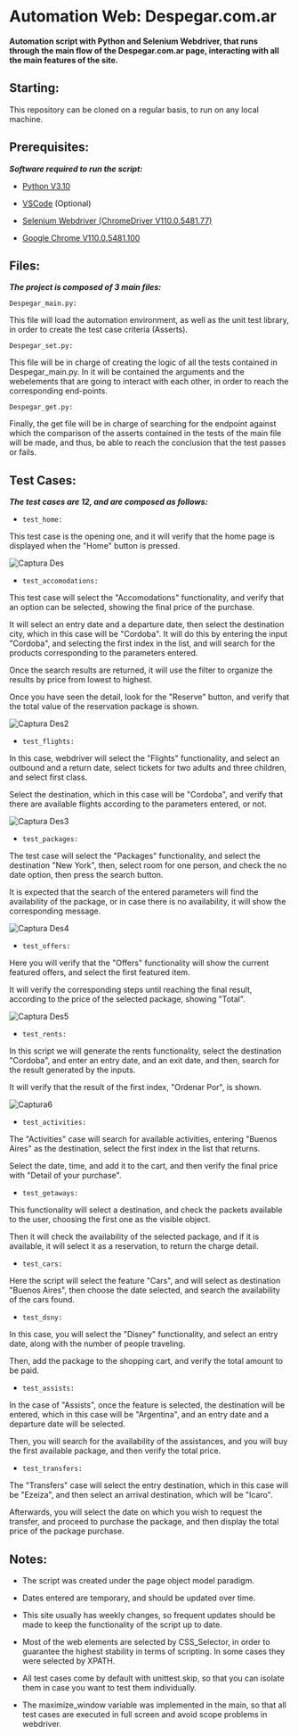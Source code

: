 # Automation Web: Despegar.com.ar

**Automation script with Python and Selenium Webdriver, that runs through the main flow of the Despegar.com.ar page, interacting with all the main features of the site.**


## Starting:

This repository can be cloned on a regular basis, to run on any local machine.


## Prerequisites:

***Software required to run the script:***

- [Python V3.10](https://www.python.org/downloads/)

- [VSCode](https://code.visualstudio.com/) (Optional)

- [Selenium Webdriver (ChromeDriver V110.0.5481.77)](https://chromedriver.chromium.org/downloads)

- [Google Chrome V110.0.5481.100](https://www.google.com/intl/es_es/chrome/?brand=YTUH&gclsrc=ds&gclsrc=ds)


## Files:

***The project is composed of 3 main files:***


```Despegar_main.py:```

This file will load the automation environment, as well as the unit test library, in order to create the test case criteria (Asserts).


```Despegar_set.py:```

This file will be in charge of creating the logic of all the tests contained in Despegar_main.py. In it will be contained the arguments and the webelements that are going to interact with each other, in order to reach the corresponding end-points.


```Despegar_get.py:```

Finally, the get file will be in charge of searching for the endpoint against which the comparison of the asserts contained in the tests of the main file will be made, and thus, be able to reach the conclusion that the test passes or fails.

 
## Test Cases:

***The test cases are 12, and are composed as follows:***


- ```test_home:```

This test case is the opening one, and it will verify that the home page is displayed when the "Home" button is pressed.

![Captura Des](https://user-images.githubusercontent.com/110279710/220990775-1b599ac1-aee7-4b05-a94a-2ffaa1e11b89.JPG)


- ```test_accomodations:```

This test case will select the "Accomodations" functionality, and verify that an option can be selected, showing the final price of the purchase.

It will select an entry date and a departure date, then select the destination city, which in this case will be "Cordoba". It will do this by entering the input "Cordoba", and selecting the first index in the list, and will search for the products corresponding to the parameters entered.

Once the search results are returned, it will use the filter to organize the results by price from lowest to highest.

Once you have seen the detail, look for the "Reserve" button, and verify that the total value of the reservation package is shown.

![Captura Des2](https://user-images.githubusercontent.com/110279710/220993307-25a26054-e8b7-4f06-837e-48f296a24f07.JPG)

- ```test_flights:```

In this case, webdriver will select the "Flights" functionality, and select an outbound and a return date, select tickets for two adults and three children, and select first class.

Select the destination, which in this case will be "Cordoba", and verify that there are available flights according to the parameters entered, or not.

![Captura Des3](https://user-images.githubusercontent.com/110279710/220996059-0285ec64-3550-454c-9bee-bc1a7512b7d6.JPG)

- ```test_packages:```

The test case will select the "Packages" functionality, and select the destination "New York", then, select room for one person, and check the no date option, then press the search button.

It is expected that the search of the entered parameters will find the availability of the package, or in case there is no availability, it will show the corresponding message.

![Captura Des4](https://user-images.githubusercontent.com/110279710/220997449-85038de4-5772-4263-b342-d4226a08f901.JPG)

- ```test_offers:```

Here you will verify that the "Offers" functionality will show the current featured offers, and select the first featured item.

It will verify the corresponding steps until reaching the final result, according to the price of the selected package, showing "Total".

![Captura Des5](https://user-images.githubusercontent.com/110279710/220998176-12369a88-e001-47ac-80b9-758bd7265862.JPG)

- ```test_rents:```

In this script we will generate the rents functionality, select the destination "Cordoba", and enter an entry date, and an exit date, and then, search for the result generated by the inputs.

It will verify that the result of the first index, "Ordenar Por", is shown.

![Captura6](https://user-images.githubusercontent.com/110279710/221001569-4c5b00f1-7a98-4b48-bd48-384b93e3a6fb.JPG)

- ```test_activities:```

The "Activities" case will search for available activities, entering "Buenos Aires" as the destination, select the first index in the list that returns.

Select the date, time, and add it to the cart, and then verify the final price with "Detail of your purchase".


- ```test_getaways:```

This functionality will select a destination, and check the packets available to the user, choosing the first one as the visible object.

Then it will check the availability of the selected package, and if it is available, it will select it as a reservation, to return the charge detail.

- ```test_cars:```

Here the script will select the feature "Cars", and will select as destination "Buenos Aires", then choose the date selected, and search the availability of the cars found.

- ```test_dsny:```

In this case, you will select the "Disney" functionality, and select an entry date, along with the number of people traveling.

Then, add the package to the shopping cart, and verify the total amount to be paid.

- ```test_assists:```

In the case of "Assists", once the feature is selected, the destination will be entered, which in this case will be "Argentina", and an entry date and a departure date will be selected.

Then, you will search for the availability of the assistances, and you will buy the first available package, and then verify the total price.

- ```test_transfers:```

The "Transfers" case will select the entry destination, which in this case will be "Ezeiza", and then select an arrival destination, which will be "Icaro".

Afterwards, you will select the date on which you wish to request the transfer, and proceed to purchase the package, and then display the total price of the package purchase.

## Notes:

- The script was created under the page object model paradigm.

- Dates entered are temporary, and should be updated over time.

- This site usually has weekly changes, so frequent updates should be made to keep the functionality of the script up to date.

- Most of the web elements are selected by CSS_Selector, in order to guarantee the highest stability in terms of scripting. In some cases they were selected by XPATH.

- All test cases come by default with unittest.skip, so that you can isolate them in case you want to test them individually.

- The maximize_window variable was implemented in the main, so that all test cases are executed in full screen and avoid scope problems in webdriver.
